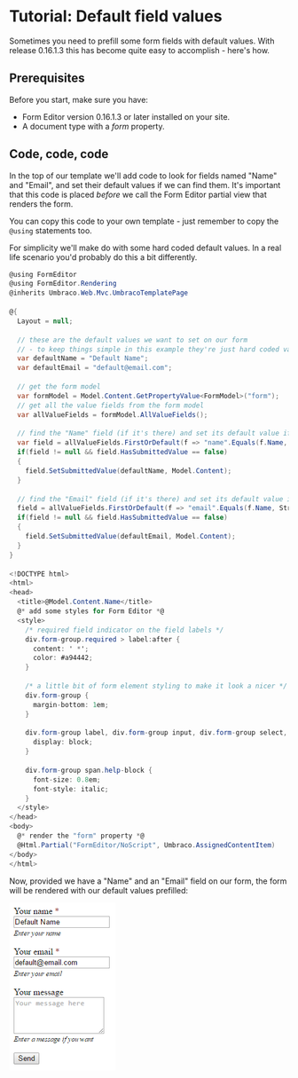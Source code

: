 # Tutorial: Default field values
Sometimes you need to prefill some form fields with default values. With release 0.16.1.3 this has become quite easy to accomplish - here's how.

## Prerequisites
Before you start, make sure you have: 

- Form Editor version 0.16.1.3 or later installed on your site.
- A document type with a *form* property.
 
## Code, code, code
In the top of our template we'll add code to look for fields named "Name" and "Email", and set their default values if we can find them. It's important that this code is placed *before* we call the Form Editor partial view that renders the form.

You can copy this code to your own template - just remember to copy the `@using` statements too.

For simplicity we'll make do with some hard coded default values. In a real life scenario you'd probably do this a bit differently.

```cs
@using FormEditor
@using FormEditor.Rendering
@inherits Umbraco.Web.Mvc.UmbracoTemplatePage

@{
  Layout = null;
  
  // these are the default values we want to set on our form
  // - to keep things simple in this example they're just hard coded values
  var defaultName = "Default Name";
  var defaultEmail = "default@email.com";

  // get the form model
  var formModel = Model.Content.GetPropertyValue<FormModel>("form");
  // get all the value fields from the form model
  var allValueFields = formModel.AllValueFields();

  // find the "Name" field (if it's there) and set its default value if it has no submitted value
  var field = allValueFields.FirstOrDefault(f => "name".Equals(f.Name, StringComparison.OrdinalIgnoreCase));
  if(field != null && field.HasSubmittedValue == false)
  {
    field.SetSubmittedValue(defaultName, Model.Content);
  }

  // find the "Email" field (if it's there) and set its default value if it has no submitted value
  field = allValueFields.FirstOrDefault(f => "email".Equals(f.Name, StringComparison.OrdinalIgnoreCase));
  if(field != null && field.HasSubmittedValue == false)
  {
    field.SetSubmittedValue(defaultEmail, Model.Content);
  }
}

<!DOCTYPE html>
<html>
<head>
  <title>@Model.Content.Name</title>
  @* add some styles for Form Editor *@
  <style>
    /* required field indicator on the field labels */
    div.form-group.required > label:after {
      content: ' *';
      color: #a94442;
    }

    /* a little bit of form element styling to make it look a nicer */
    div.form-group {
      margin-bottom: 1em;
    }

    div.form-group label, div.form-group input, div.form-group select, div.form-group textarea {
      display: block;
    }

    div.form-group span.help-block {
      font-size: 0.8em;
      font-style: italic;
    }
  </style>
</head>
<body>
  @* render the "form" property *@
  @Html.Partial("FormEditor/NoScript", Umbraco.AssignedContentItem)
</body>
</html>
```

Now, provided we have a "Name" and an "Email" field on our form, the form will be rendered with our default values prefilled:

![Prefilled default values](img/DefaultValues/result.png)
